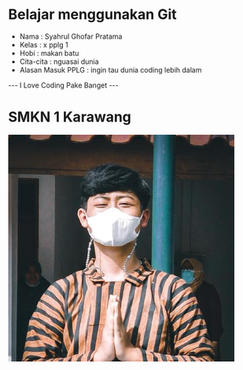 # Belajar menggunakan Git

- Nama              : Syahrul Ghofar Pratama
- Kelas             : x pplg 1
- Hobi              : makan batu
- Cita-cita         : nguasai dunia
- Alasan Masuk PPLG : ingin tau dunia coding lebih dalam

--- I Love Coding Pake Banget ---

# SMKN 1 Karawang
![FOTO SYAHRUL](img/fotosyhroll.png)